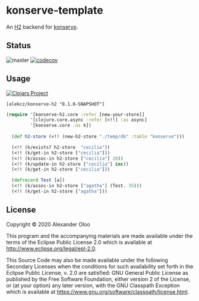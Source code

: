 # konserve-template

An [H2](https://www.h2database.com/html/main.html) backend for [konserve](https://github.com/replikativ/konserve). 

## Status

![master](https://github.com/alekcz/konserve-h2/workflows/master/badge.svg) [![codecov](https://codecov.io/gh/alekcz/konserve-h2/branch/master/graph/badge.svg)](https://codecov.io/gh/alekcz/konserve-h2) 

## Usage

[![Clojars Project](https://img.shields.io/clojars/v/alekcz/konserve-h2.svg)](https://clojars.org/alekcz/konserve-h2)

`[alekcz/konserve-h2 "0.1.0-SNAPSHOT"]`

```clojure
(require '[konserve-h2.core :refer [new-your-store]]
         '[clojure.core.async :refer [<!!] :as async]
         '[konserve.core :as k])
  
  (def h2-store (<!! (new-h2-store "./temp/db" :table "konserve")))

  (<!! (k/exists? h2-store  "cecilia"))
  (<!! (k/get-in h2-store ["cecilia"]))
  (<!! (k/assoc-in h2-store ["cecilia"] 28))
  (<!! (k/update-in h2-store ["cecilia"] inc))
  (<!! (k/get-in h2-store ["cecilia"]))

  (defrecord Test [a])
  (<!! (k/assoc-in h2-store ["agatha"] (Test. 35)))
  (<!! (k/get-in h2-store ["agatha"]))
```

## License

Copyright © 2020 Alexander Oloo

This program and the accompanying materials are made available under the
terms of the Eclipse Public License 2.0 which is available at
http://www.eclipse.org/legal/epl-2.0.

This Source Code may also be made available under the following Secondary
Licenses when the conditions for such availability set forth in the Eclipse
Public License, v. 2.0 are satisfied: GNU General Public License as published by
the Free Software Foundation, either version 2 of the License, or (at your
option) any later version, with the GNU Classpath Exception which is available
at https://www.gnu.org/software/classpath/license.html.
